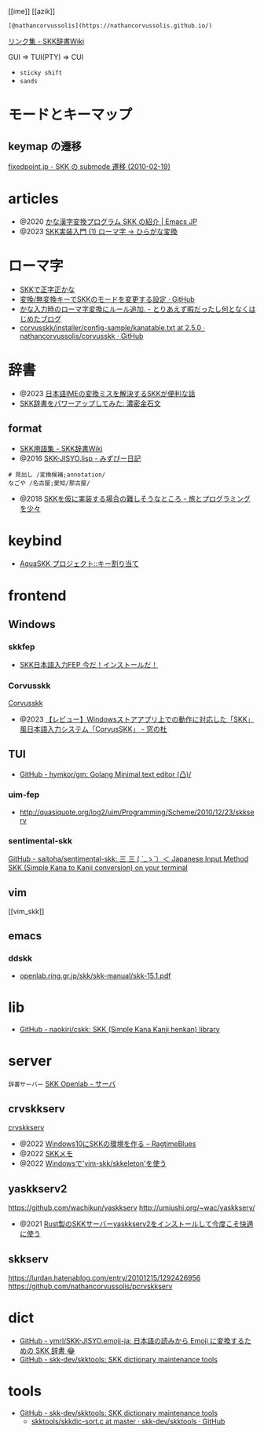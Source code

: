 [[ime]] [[azik]]

	[@nathancorvussolis](https://nathancorvussolis.github.io/)

[リンク集 - SKK辞書Wiki](http://openlab.ring.gr.jp/skk/wiki/wiki.cgi?page=%A5%EA%A5%F3%A5%AF%BD%B8)

GUI => TUI(PTY) => CUI

- `sticky shift`
- `sands`

# モードとキーマップ

## keymap の遷移
[fixedpoint.jp - SKK の submode 遷移 (2010-02-19)](https://fixedpoint.jp/2010/02/19/skk-graph.html)

# articles
- @2020 [かな漢字変換プログラム SKK の紹介 | Emacs JP](https://emacs-jp.github.io/tips/skk-intro)
- @2023 [SKK実装入門 (1) ローマ字 -> ひらがな変換](https://zenn.dev/uga_rosa/articles/ec5281d5a95a57)

# ローマ字
- [SKKで正字正かな](http://kstn.fc2web.com/skk_seikana.html)
- [変換/無変換キーでSKKのモードを変更する設定 · GitHub](https://gist.github.com/zonkyy/6404756)
- [かな入力時のローマ字変換にルール追加. - とりあえず暇だったし何となくはじめたブログ](https://khiker.hatenablog.jp/entry/20070120/emacs_skk)
- [corvusskk/installer/config-sample/kanatable.txt at 2.5.0 · nathancorvussolis/corvusskk · GitHub](https://github.com/nathancorvussolis/corvusskk/blob/2.5.0/installer/config-sample/kanatable.txt)

# 辞書
- @2023 [日本語IMEの変換ミスを解決するSKKが便利な話](https://zenn.dev/toriwasa/articles/946af5939093dc)
- [SKK辞書をパワーアップしてみた: 濃密金石文](http://nmksb.seesaa.net/article/476827902.html)

## format
- [SKK用語集 - SKK辞書Wiki](http://openlab.ring.gr.jp/skk/wiki/wiki.cgi?page=SKK%CD%D1%B8%EC%BD%B8)
- @2016 [SKK-JISYO.lisp - みずぴー日記](https://mzp.hatenablog.com/entry/2016/04/19/214222)
```
# 見出し /変換候補;annotation/
なごや /名古屋;愛知/那古屋/
```
- @2018 [SKKを仮に実装する場合の難しそうなところ - 旅とプログラミングを少々](https://naokiri.hatenablog.com/entry/2018/05/04/102105)

# keybind
- [AquaSKK プロジェクト::キー割り当て](https://aquaskk.osdn.jp/keymap.html)

# frontend
## Windows
### skkfep
- [SKK日本語入力FEP 今だ！インストールだ！](http://coexe.web.fc2.com/skkinstall.html)
### Corvusskk
[Corvusskk](https://github.com/nathancorvussolis/corvusskk)
- @2023  [【レビュー】Windowsストアアプリ上での動作に対応した「SKK」風日本語入力システム「CorvusSKK」 - 窓の杜](https://forest.watch.impress.co.jp/docs/review/567771.html)

## TUI

- [GitHub - hymkor/gm: Golang Minimal text editor (凸)/](https://github.com/hymkor/gm)
### uim-fep
- http://quasiquote.org/log2/uim/Programming/Scheme/2010/12/23/skkserv

### sentimental-skk
[GitHub - saitoha/sentimental-skk: 三 三 ( ´_ゝ`）＜ Japanese Input Method SKK (Simple Kana to Kanji conversion) on your terminal](https://github.com/saitoha/sentimental-skk)

## vim
[[vim_skk]]


## emacs
### ddskk
- [openlab.ring.gr.jp/skk/skk-manual/skk-15.1.pdf](http://openlab.ring.gr.jp/skk/skk-manual/skk-15.1.pdf)

# lib
- [GitHub - naokiri/cskk: SKK (Simple Kana Kanji henkan) library](https://github.com/naokiri/cskk)

# server
`辞書サーバー`
[SKK Openlab - サーバ](http://openlab.ring.gr.jp/skk/skkserv-ja.html)

## crvskkserv
[crvskkserv](https://github.com/nathancorvussolis/crvskkserv)
- @2022 [Windows10にSKKの環境を作る – RagtimeBlues](https://ragtimeblues.net/?p=226)
- @2022 [SKKメモ](https://zenn.dev/nazo6/scraps/40ac298709db14)
- @2022 [Windowsで'vim-skk/skkeleton'を使う](https://arimasou16.com/blog/2022/02/16/00451/)

## yaskkserv2
https://github.com/wachikun/yaskkserv
http://umiushi.org/~wac/yaskkserv/
- @2021 [Rust製のSKKサーバーyaskkserv2をインストールして今度こそ快適に使う](https://arimasou16.com/blog/2021/05/02/00389/)

## skkserv
https://lurdan.hatenablog.com/entry/20101215/1292426956
https://github.com/nathancorvussolis/pcrvskkserv

# dict
- [GitHub - ymrl/SKK-JISYO.emoji-ja: 日本語の読みから Emoji に変換するための SKK 辞書 😂](https://github.com/ymrl/SKK-JISYO.emoji-ja)
- [GitHub - skk-dev/skktools: SKK dictionary maintenance tools](https://github.com/skk-dev/skktools)

# tools
- [GitHub - skk-dev/skktools: SKK dictionary maintenance tools](https://github.com/skk-dev/skktools)
	- [skktools/skkdic-sort.c at master · skk-dev/skktools · GitHub](https://github.com/skk-dev/skktools/blob/master/skkdic-sort.c)